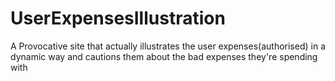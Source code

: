 # UserExpensesIllustration
A Provocative site that actually illustrates the user expenses(authorised) in a dynamic way and cautions them about the bad expenses they're spending with
